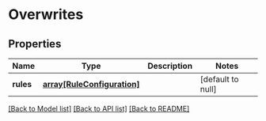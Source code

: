# Overwrites

## Properties
Name | Type | Description | Notes
------------ | ------------- | ------------- | -------------
**rules** | [**array[RuleConfiguration]**](RuleConfiguration.md) |  | [default to null]

[[Back to Model list]](../README.md#documentation-for-models) [[Back to API list]](../README.md#documentation-for-api-endpoints) [[Back to README]](../README.md)


